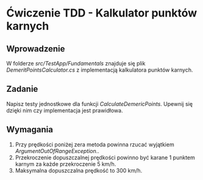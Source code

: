 # Ćwiczenie TDD - Kalkulator punktów karnych

## Wprowadzenie
W folderze _src/TestApp/Fundamentals_ znajduje się plik _DemeritPointsCalculator.cs_ z implementacją kalkulatora punktów karnych.

## Zadanie
Napisz testy jednostkowe dla funkcji _CalculateDemericPoints_. Upewnij się dzięki nim czy implementacja jest prawidłowa. 

## Wymagania
1. Przy prędkości poniżej zera metoda powinna rzucać wyjątkiem _ArgumentOutOfRangeException_..
2. Przekroczenie dopuszczalnej prędkości powinno być karane 1 punktem karnym za każde przekroczenie 5 km/h.
3. Maksymalna dopuszczalna prędkość to 300 km/h.


